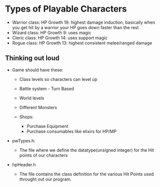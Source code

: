 # Types of Playable Characters

- Warrior class: HP Growth 19: highest damage induction, basically when you get hit by a warrior your HP goes down faster than the rest
- Wizard class: HP Growth 9: uses magic
- Cleric class: HP Growth 14: uses support magic
- Rogue class: HP Growth 13: highest consistent melee/ranged damage

## Thinking out loud

- Game should have these:

  - Class levels so characters can level up
  - Battle system - Turn Based
  - World levels
  - Different Monsters

  - Shops:
    - Purchase Equipment
    - Purchase consumables like elixirs for HP/MP

- pwTypes.h:

  - The file where we define the datatype(unsigned integer) for the Hit points of our characters

- hpHeader.h
  - The file contains the class definition for the various Hit Points used throught out our program.
